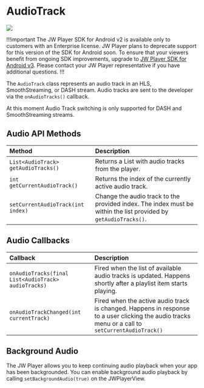 # AudioTrack

<img src="https://img.shields.io/badge/%20-Android%20v2%20DEPRECATED-FFBA43.svg?logo=android&logoColor=gray">

!!!important
The JW Player SDK for Android v2 is available only to customers with an Enterprise license. JW Player plans to deprecate support for this version of the SDK for Android soon. To ensure that your viewers benefit from ongoing SDK improvements, upgrade to [JW Player SDK for Android v3](https://developer.jwplayer.com/sdk/android/docs/developer-guide/index.html). Please contact your JW Player representative if you have additional questions.
!!!

The `AudioTrack` class represents an audio track in an HLS, SmoothStreaming, or DASH stream. Audio tracks are sent to the developer via the `onAudioTracks()` callback.

At this moment Audio Track switching is only supported for DASH and SmoothStreaming streams.

## Audio API Methods

| Method                              | Description                                                                                                     |
|:------------------------------------|:----------------------------------------------------------------------------------------------------------------|
| `List<AudioTrack> getAudioTracks()` | Returns a List with audio tracks from the player.                                                               |
| `int getCurrentAudioTrack()`        | Returns the index of the currently active audio track.                                                          |
| `setCurrentAudioTrack(int index)`   | Change the audio track to the provided index. The index must be within the list provided by `getAudioTracks()`. |

## Audio Callbacks

| Callback                                            | Description                                                                                                                                      |
|:----------------------------------------------------|:-------------------------------------------------------------------------------------------------------------------------------------------------|
| `onAudioTracks(final List<AudioTrack> audioTracks)` | Fired when the list of available audio tracks is updated. Happens shortly after a playlist item starts playing.                                  |
| `onAudioTrackChanged(int currentTrack)`             | Fired when the active audio track is changed. Happens in response to a user clicking the audio tracks menu or a call to `setCurrentAudioTrack()` |

## Background Audio

The JW Player allows you to keep continuing audio playback when your app has been backgrounded.
You can enable background audio playback by calling `setBackgroundAudio(true)` on the JWPlayerView.
